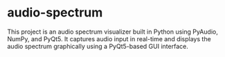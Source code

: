 # audio-spectrum
This project is an audio spectrum visualizer built in Python using PyAudio, NumPy, and PyQt5. It captures audio input in real-time and displays the audio spectrum graphically using a PyQt5-based GUI interface.

